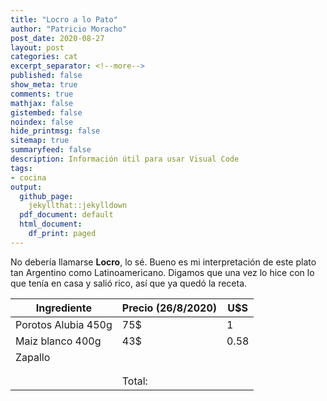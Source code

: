 ```yaml
---
title: "Locro a lo Pato"
author: "Patricio Moracho"
post_date: 2020-08-27
layout: post
categories: cat
excerpt_separator: <!--more-->
published: false
show_meta: true
comments: true
mathjax: false
gistembed: false
noindex: false
hide_printmsg: false
sitemap: true
summaryfeed: false
description: Información útil para usar Visual Code
tags:
- cocina
output:
  github_page:
    jekyllthat::jekylldown
  pdf_document: default
  html_document:
    df_print: paged
---
```


No debería llamarse **Locro**, lo sé. Bueno es mi interpretación de este plato
tan Argentino como Latinoamericano. Digamos que una vez lo hice con lo que
tenía en casa y salió rico, así que ya quedó la receta.

| Ingrediente         | Precio (26/8/2020) | U$S  |
|---------------------|--------------------|------|
| Porotos Alubia 450g | 75$                | 1    |
| Maiz blanco 400g    | 43$                | 0.58 |
| Zapallo             |                    |      |
|                     |                    |      |
|                     |                    |      |
|                     |             Total: |      |
